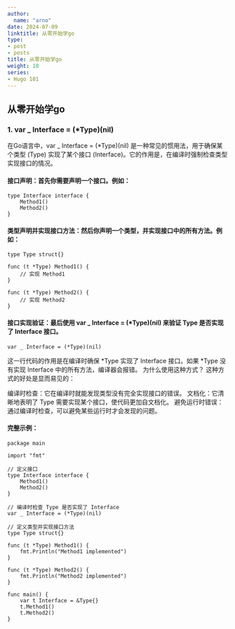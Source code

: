 ```yaml
---
author:
  name: "arno"
date: 2024-07-09
linktitle: 从零开始学go
type:
- post
- posts
title: 从零开始学go
weight: 10
series:
- Hugo 101
---
```



## 从零开始学go

### 1. var _ Interface = (*Type)(nil)
在Go语言中，var _ Interface = (*Type)(nil) 是一种常见的惯用法，用于确保某个类型 (Type) 实现了某个接口 (Interface)。它的作用是，在编译时强制检查类型实现接口的情况。
#### 接口声明：首先你需要声明一个接口。例如：
```
type Interface interface {
    Method1()
    Method2()
}
```
#### 类型声明并实现接口方法：然后你声明一个类型，并实现接口中的所有方法。例如：
```
type Type struct{}

func (t *Type) Method1() {
    // 实现 Method1
}

func (t *Type) Method2() {
    // 实现 Method2
}
```
#### 接口实现验证：最后使用 var _ Interface = (*Type)(nil) 来验证 Type 是否实现了 Interface 接口。
```
var _ Interface = (*Type)(nil)
```
这一行代码的作用是在编译时确保 *Type 实现了 Interface 接口。如果 *Type 没有实现 Interface 中的所有方法，编译器会报错。
为什么使用这种方式？
这种方式的好处是显而易见的：

编译时检查：它在编译时就能发现类型没有完全实现接口的错误。
文档化：它清晰地表明了 Type 需要实现某个接口，使代码更加自文档化。
避免运行时错误：通过编译时检查，可以避免某些运行时才会发现的问题。

#### 完整示例：
```
package main

import "fmt"

// 定义接口
type Interface interface {
    Method1()
    Method2()
}

// 编译时检查 Type 是否实现了 Interface
var _ Interface = (*Type)(nil)

// 定义类型并实现接口方法
type Type struct{}

func (t *Type) Method1() {
    fmt.Println("Method1 implemented")
}

func (t *Type) Method2() {
    fmt.Println("Method2 implemented")
}

func main() {
    var t Interface = &Type{}
    t.Method1()
    t.Method2()
}

```